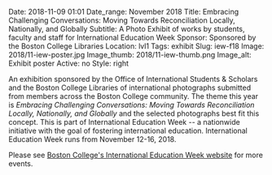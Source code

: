 Date: 2018-11-09 01:01 
Date_range: November 2018
Title: Embracing Challenging Conversations: Moving Towards Reconciliation Locally, Nationally, and Globally
Subtitle: A Photo Exhibit of works by students, faculty and staff for International Education Week
Sponsor: Sponsored by the Boston College Libraries
Location: lvl1
Tags: exhibit
Slug: iew-f18
Image: 2018/11-iew-poster.jpg
Image_thumb: 2018/11-iew-thumb.png
Image_alt: Exhibit poster
Active: no
Style: right

An exhibition sponsored by the Office of International Students & Scholars and the Boston College Libraries of international photographs submitted from members across the Boston College community. The theme this year is <em>Embracing Challenging Conversations: Moving Towards Reconciliation Locally, Nationally, and Globally</em> and the selected photographs best fit this concept. This is part of International Education Week -- a nationwide initiative with the goal of fostering international education. International Education Week runs from November 12-16, 2018.

Please see <a href="https://www.bc.edu/offices/international/events/iew">Boston College's International Education Week website</a> for more events.